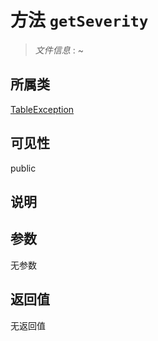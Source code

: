 # 方法 `getSeverity`

> *文件信息* : ~

## 所属类 

[TableException](../TableException.md)

## 可见性

 public 

## 说明



## 参数


无参数


## 返回值

无返回值
